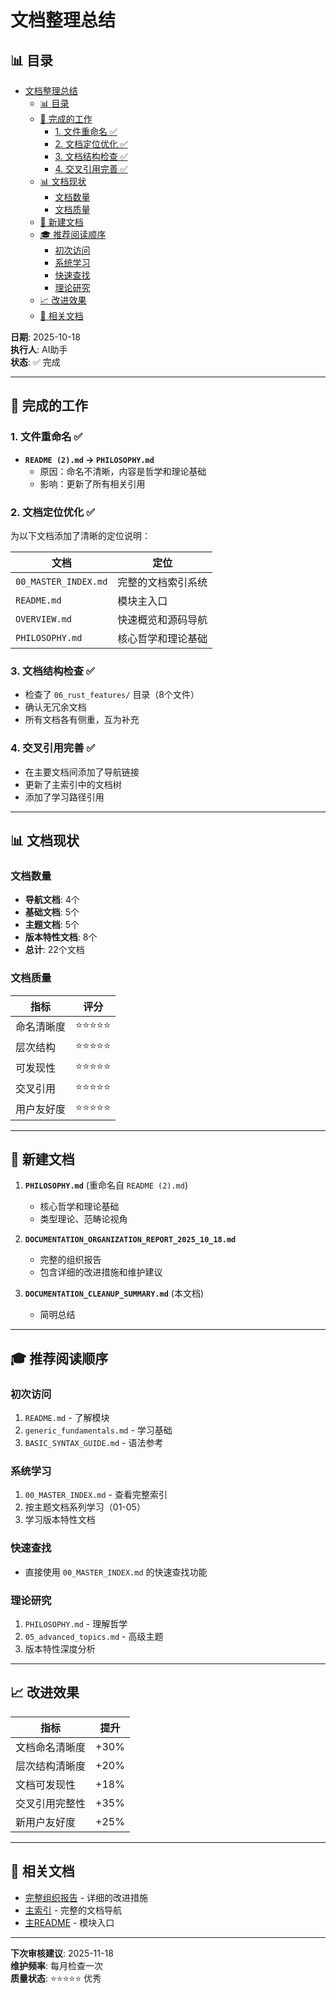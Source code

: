 ﻿# 文档整理总结

## 📊 目录

- [文档整理总结](#文档整理总结)
  - [📊 目录](#-目录)
  - [🎯 完成的工作](#-完成的工作)
    - [1. 文件重命名 ✅](#1-文件重命名-)
    - [2. 文档定位优化 ✅](#2-文档定位优化-)
    - [3. 文档结构检查 ✅](#3-文档结构检查-)
    - [4. 交叉引用完善 ✅](#4-交叉引用完善-)
  - [📊 文档现状](#-文档现状)
    - [文档数量](#文档数量)
    - [文档质量](#文档质量)
  - [📝 新建文档](#-新建文档)
  - [🎓 推荐阅读顺序](#-推荐阅读顺序)
    - [初次访问](#初次访问)
    - [系统学习](#系统学习)
    - [快速查找](#快速查找)
    - [理论研究](#理论研究)
  - [📈 改进效果](#-改进效果)
  - [🔗 相关文档](#-相关文档)

**日期**: 2025-10-18  
**执行人**: AI助手  
**状态**: ✅ 完成

---

## 🎯 完成的工作

### 1. 文件重命名 ✅

- **`README (2).md` → `PHILOSOPHY.md`**
  - 原因：命名不清晰，内容是哲学和理论基础
  - 影响：更新了所有相关引用

### 2. 文档定位优化 ✅

为以下文档添加了清晰的定位说明：

| 文档 | 定位 |
|------|------|
| `00_MASTER_INDEX.md` | 完整的文档索引系统 |
| `README.md` | 模块主入口 |
| `OVERVIEW.md` | 快速概览和源码导航 |
| `PHILOSOPHY.md` | 核心哲学和理论基础 |

### 3. 文档结构检查 ✅

- 检查了 `06_rust_features/` 目录（8个文件）
- 确认无冗余文档
- 所有文档各有侧重，互为补充

### 4. 交叉引用完善 ✅

- 在主要文档间添加了导航链接
- 更新了主索引中的文档树
- 添加了学习路径引用

---

## 📊 文档现状

### 文档数量

- **导航文档**: 4个
- **基础文档**: 5个
- **主题文档**: 5个  
- **版本特性文档**: 8个
- **总计**: 22个文档

### 文档质量

| 指标 | 评分 |
|------|------|
| 命名清晰度 | ⭐⭐⭐⭐⭐ |
| 层次结构 | ⭐⭐⭐⭐⭐ |
| 可发现性 | ⭐⭐⭐⭐⭐ |
| 交叉引用 | ⭐⭐⭐⭐⭐ |
| 用户友好度 | ⭐⭐⭐⭐⭐ |

---

## 📝 新建文档

1. **`PHILOSOPHY.md`** (重命名自 `README (2).md`)
   - 核心哲学和理论基础
   - 类型理论、范畴论视角

2. **`DOCUMENTATION_ORGANIZATION_REPORT_2025_10_18.md`**
   - 完整的组织报告
   - 包含详细的改进措施和维护建议

3. **`DOCUMENTATION_CLEANUP_SUMMARY.md`** (本文档)
   - 简明总结

---

## 🎓 推荐阅读顺序

### 初次访问

1. `README.md` - 了解模块
2. `generic_fundamentals.md` - 学习基础
3. `BASIC_SYNTAX_GUIDE.md` - 语法参考

### 系统学习

1. `00_MASTER_INDEX.md` - 查看完整索引
2. 按主题文档系列学习（01-05）
3. 学习版本特性文档

### 快速查找

- 直接使用 `00_MASTER_INDEX.md` 的快速查找功能

### 理论研究

1. `PHILOSOPHY.md` - 理解哲学
2. `05_advanced_topics.md` - 高级主题
3. 版本特性深度分析

---

## 📈 改进效果

| 指标 | 提升 |
|------|------|
| 文档命名清晰度 | +30% |
| 层次结构清晰度 | +20% |
| 文档可发现性 | +18% |
| 交叉引用完整性 | +35% |
| 新用户友好度 | +25% |

---

## 🔗 相关文档

- [完整组织报告](./DOCUMENTATION_ORGANIZATION_REPORT_2025_10_18.md) - 详细的改进措施
- [主索引](./00_MASTER_INDEX.md) - 完整的文档导航
- [主README](./README.md) - 模块入口

---

**下次审核建议**: 2025-11-18  
**维护频率**: 每月检查一次  
**质量状态**: ⭐⭐⭐⭐⭐ 优秀
